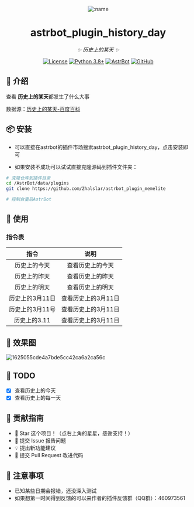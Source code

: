 
</div>

<div align="center">

![:name](https://count.getloli.com/@astrbot_plugin_history_day?name=astrbot_plugin_history_day&theme=minecraft&padding=6&offset=0&align=top&scale=1&pixelated=1&darkmode=auto)

# astrbot_plugin_history_day

_✨ 历史上的某天 ✨_

[![License](https://img.shields.io/badge/License-MIT-green.svg)](https://opensource.org/licenses/MIT)
[![Python 3.8+](https://img.shields.io/badge/Python-3.8%2B-blue.svg)](https://www.python.org/)
[![AstrBot](https://img.shields.io/badge/AstrBot-3.4%2B-orange.svg)](https://github.com/Soulter/AstrBot)
[![GitHub](https://img.shields.io/badge/作者-Zhalslar-blue)](https://github.com/Zhalslar)

</div>

## 📖 介绍

查看 **历史上的某天**都发生了什么大事

数据源：[历史上的某天-百度百科](https://baike.baidu.com/calendar/)

## 📦 安装

- 可以直接在astrbot的插件市场搜索astrbot_plugin_history_day，点击安装即可  

- 如果安装不成功可以试试直接克隆源码到插件文件夹：

```bash
# 克隆仓库到插件目录
cd /AstrBot/data/plugins
git clone https://github.com/Zhalslar/astrbot_plugin_memelite

# 控制台重启AstrBot
```

## 🎉 使用

### 指令表

|    指令     |       说明       |
|:---------:|:--------------:|
|  历史上的今天   |  查看历史上的今天   |
|  历史上的昨天   |  查看历史上的昨天   |
|  历史上的明天   |  查看历史上的明天   |
| 历史上的3月11日 | 查看历史上的3月11日 |
| 历史上的3月11号 | 查看历史上的3月11日 |
| 历史上的3.11  | 查看历史上的3月11日  |

## 📌 效果图

![1625055cde4a7bde5cc42ca6a2ca56c](https://github.com/user-attachments/assets/ebc919fd-874c-4dbf-89a4-ba199ea16523)

## 🤝 TODO

- [x] 查看历史上的今天
- [x] 查看历史上的每一天

## 👥 贡献指南

- 🌟 Star 这个项目！（点右上角的星星，感谢支持！）
- 🐛 提交 Issue 报告问题
- 💡 提出新功能建议
- 🔧 提交 Pull Request 改进代码

## 📌 注意事项

- 已知某些日期会报错，还没深入测试
- 如果想第一时间得到反馈的可以来作者的插件反馈群（QQ群）：460973561
